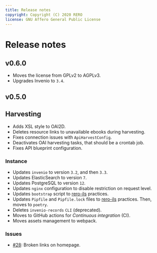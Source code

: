 ```yaml
---
title: Release notes
copyright: Copyright (C) 2020 RERO
license: GNU Affero General Public License
---
```


# Release notes

## v0.6.0

- Moves the license from GPLv2 to AGPLv3.
- Upgrades Invenio to `3.4`.

## v0.5.0

## Harvesting

- Adds XSL style to OAI2D.
- Deletes resource links to unavailable ebooks during harvesting.
- Fixes connection issues with `ApiHarvestConfig`.
- Deactivates OAI harvesting tasks, that should be a crontab job.
- Fixes API blueprint configuration.

### Instance

- Updates `invenio` to version `3.2`, and then `3.3`.
- Updates ElasticSearch to version `7`.
- Updates PostgreSQL to version `12`.
- Updates `nginx` configuration to disable restriction on request level.
- Updates `bootstrap` script to [rero-ils][1] practices.
- Updates `Pipfile` and `Pipfile.lock` files to [rero-ils][1] practices. Then,
  moves to `poetry`.
- Deletes `invenio-records` `CLI` (deprecated).
- Moves to GitHub actions for *Continuous integration* (CI).
- Moves assets management to webpack.

### Issues

- [#28][i28]: Broken links on homepage.

[1]: https://github.com/rero/rero-ils
[i28]: https://github.com/rero/rero-ebooks/issues/28
